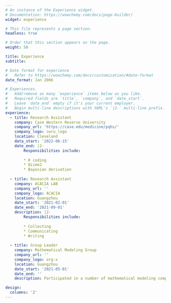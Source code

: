 ```yaml
---
# An instance of the Experience widget.
# Documentation: https://wowchemy.com/docs/page-builder/
widget: experience

# This file represents a page section.
headless: true

# Order that this section appears on the page.
weight: 50

title: Experience
subtitle:

# Date format for experience
#   Refer to https://wowchemy.com/docs/customization/#date-format
date_format: Jan 2006

# Experiences.
#   Add/remove as many `experience` items below as you like.
#   Required fields are `title`, `company`, and `date_start`.
#   Leave `date_end` empty if it's your current employer.
#   Begin multi-line descriptions with YAML's `|2-` multi-line prefix.
experience:
  - title: Research Assistant
    company: Case Western Reserve University
    company_url: 'https://case.edu/medicine/pqhs/'
    company_logo: cwru_logo
    location: Cleveland
    data_start: '2022-06-15'
    date_end: |2-
        Responsibilities include:
        
        * R coding
        * Qiime2
        * Bayesian derivation
    
  - title: Research Assistant
    company: ACACIA LAB
    company_url: ''
    company_logo: ACACIA
    location: Guangzhou
    date_start: '2021-02-01'
    date_end: '2021-09-01'
    description: |2-
        Responsibilities include:
        
        * Collecting
        * Communicating
        * Writing
        
  - title: Group Leader
    company: Mathematical Modeling Group
    company_url: ''
    company_logo: org-x
    location: Guangzhou
    date_start: '2021-05-01'
    date_end: ''
    description: Participated in a number of mathematical modeling competitions at different level.A variety of methods are used, including time series, multiple regression analysis, grey neural network prediction, greedy algorithm and so on.

design:
  columns: '2'
---
```

